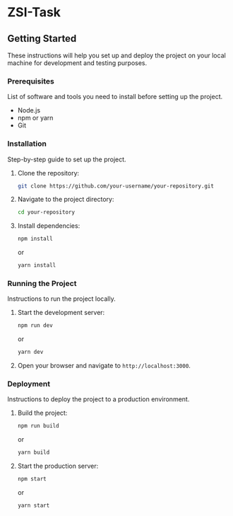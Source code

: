 # ZSI-Task

## Getting Started

These instructions will help you set up and deploy the project on your local machine for development and testing purposes.

### Prerequisites

List of software and tools you need to install before setting up the project.

- Node.js
- npm or yarn
- Git

### Installation

Step-by-step guide to set up the project.

1. Clone the repository:
    ```bash
    git clone https://github.com/your-username/your-repository.git
    ```
2. Navigate to the project directory:
    ```bash
    cd your-repository
    ```
3. Install dependencies:
    ```bash
    npm install
    ```
    or
    ```bash
    yarn install
    ```

### Running the Project

Instructions to run the project locally.

1. Start the development server:
    ```bash
    npm run dev
    ```
    or
    ```bash
    yarn dev
    ```
2. Open your browser and navigate to `http://localhost:3000`.

### Deployment

Instructions to deploy the project to a production environment.

1. Build the project:
    ```bash
    npm run build
    ```
    or
    ```bash
    yarn build
    ```
2. Start the production server:
    ```bash
    npm start
    ```
    or
    ```bash
    yarn start
    ```
